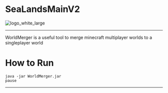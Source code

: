 # SeaLandsMainV2

![logo_white_large](https://user-images.githubusercontent.com/80217114/157707596-ddf31272-8360-4356-8ed6-405ce45e536c.png)

---

WorldMerger is a useful tool to merge minecraft multiplayer worlds to a singleplayer world

# How to Run 

```
java -jar WorldMerger.jar
pause
```
---
